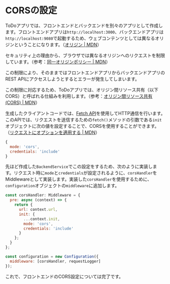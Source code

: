 # CORSの設定

ToDoアプリでは、フロントエンドとバックエンドを別々のアプリとして作成します。フロントエンドアプリは`http://localhost:3000`、バックエンドアプリは`http://localhost:9080`で起動するため、ウェブコンテンツとしては異なるオリジンということになります。（[オリジン | MDN](https://developer.mozilla.org/ja/docs/Glossary/Origin)）

セキュリティ上の理由から、ブラウザでは異なるオリジンへのリクエストを制限しています。（参考：[同一オリジンポリシー | MDN](https://developer.mozilla.org/ja/docs/Web/Security/Same-origin_policy)）

この制限により、そのままではフロントエンドアプリからバックエンドアプリのREST APIにアクセスしようとするとエラーが発生してしまいます。

この制限に対応するため、ToDoアプリでは、オリジン間リソース共有（以下CORS）と呼ばれる仕組みを利用します。（参考：[オリジン間リソース共有 (CORS) | MDN](https://developer.mozilla.org/ja/docs/Web/HTTP/CORS)）

生成したクライアントコードでは、[Fetch API](https://developer.mozilla.org/ja/docs/Web/API/Fetch_API/Using_Fetch)を使用してHTTP通信を行います。このAPIでは、リクエストを送信するための`fetch()`メソッドの引数である`init`オブジェクトに次の値を設定することで、CORSを使用することができます。（[リクエストにオプションを適用する | MDN](https://developer.mozilla.org/ja/docs/Web/API/Fetch_API/Using_Fetch#Supplying_request_options)）

```js
{
  mode: 'cors',
  credentials: 'include'
}
```

先ほど作成した`BackendService`でこの設定をするため、次のように実装します。リクエスト時に`mode`と`credentials`が設定されるように、`corsHandler`をMiddlewareとして実装します。実装した`corsHandler`を使用するために、`configuration`オブジェクトの`middleware`に追加します。

```js
const corsHandler: Middleware = {
  pre: async (context) => {
    return {
      url: context.url,
      init: {
        ...context.init,
        mode: 'cors',
        credentials: 'include'
      }
    };
  }
};

const configuration = new Configuration({
  middleware: [corsHandler, requestLogger]
});
```

これで、フロントエンドのCORS設定については完了です。
